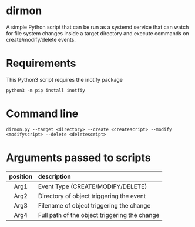 # dirmon
A simple Python script that can be run as a systemd service that can watch for file system changes inside a target directory and execute commands on create/modify/delete events.

# Requirements
This Python3 script requires the inotify package

`python3 -m pip install inotfiy`

# Command line
`dirmon.py --target <directory> --create <createscript> --modify <modifyscript> --delete <deletescript>`

# Arguments passed to scripts
|position|description|
|:---:|:---|
| Arg1 | Event Type (CREATE/MODIFY/DELETE) |
| Arg2 | Directory of object triggering the event |
| Arg3 | Filename of object triggering the change |
| Arg4 | Full path of the object triggering the change |